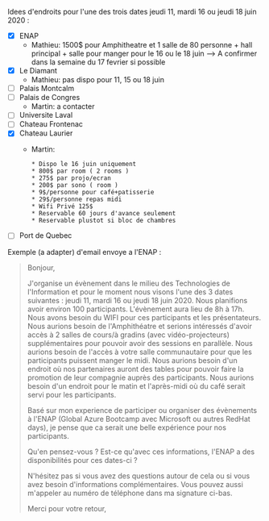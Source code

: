 Idees d'endroits pour l'une des trois dates jeudi 11, mardi 16 ou jeudi 18 juin 2020 :
- [X] ENAP
  - Mathieu: 1500$ pour Amphitheatre et 1 salle de 80 personne + hall principal + salle pour manger pour le 16 ou le 18 juin --> A confirmer dans la semaine du 17 fevrier si possible
- [X] Le Diamant
  - Mathieu: pas dispo pour 11, 15 ou 18 juin
- [ ] Palais Montcalm
- [ ] Palais de Congres
  - Martin: a contacter
- [ ] Universite Laval
- [ ] Chateau Frontenac
- [X] Chateau Laurier
  - Martin:
  
        * Dispo le 16 juin uniquement
        * 800$ par room ( 2 rooms )
        * 275$ par projo/ecran
        * 200$ par sono ( room )
        * 9$/personne pour café+patisserie
        * 29$/personne repas midi
        * Wifi Privé 125$
        * Reservable 60 jours d'avance seulement
        * Reservable plustot si bloc de chambres
        
- [ ] Port de Quebec

Exemple (a adapter) d'email envoye a l'ENAP :
> Bonjour,
> 
> J'organise un évènement dans le milieu des Technologies de l'Information et pour le moment nous visons l'une des 3 dates suivantes : jeudi 11, mardi 16 ou jeudi 18 juin 2020.
> Nous planifions avoir environ 100 participants.
> L'évènement aura lieu de 8h à 17h.
> Nous avons besoin du WIFI pour ces participants et les présentateurs.
> Nous aurions besoin de l'Amphithéatre et serions intéressés d'avoir accès à 2 salles de cours/à gradins (avec vidéo-projecteurs) supplémentaires pour pouvoir avoir des sessions en parallèle.
> Nous aurions besoin de l'accès à votre salle communautaire pour que les participants puissent manger le midi.
> Nous aurions besoin d'un endroit où nos partenaires auront des tables pour pouvoir faire la promotion de leur compagnie auprès des participants.
> Nous aurions besoin d'un endroit pour le matin et l'après-midi où du café serait servi pour les participants.
> 
> Basé sur mon experience de participer ou organiser des évènements à l'ENAP (Global Azure Bootcamp avec Microsoft ou autres RedHat days), je pense que ca serait une belle expérience pour nos participants.
> 
> Qu'en pensez-vous ? Est-ce qu'avec ces informations, l'ENAP a des disponibilités pour ces dates-ci ?
> 
> N'hésitez pas si vous avez des questions autour de cela ou si vous avez besoin d'informations complémentaires.
> Vous pouvez aussi m'appeler au numéro de téléphone dans ma signature ci-bas.
> 
> Merci pour votre retour,
